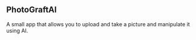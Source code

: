 ## PhotoGraftAI

A small app that allows you to upload and take a picture and manipulate it using AI.
